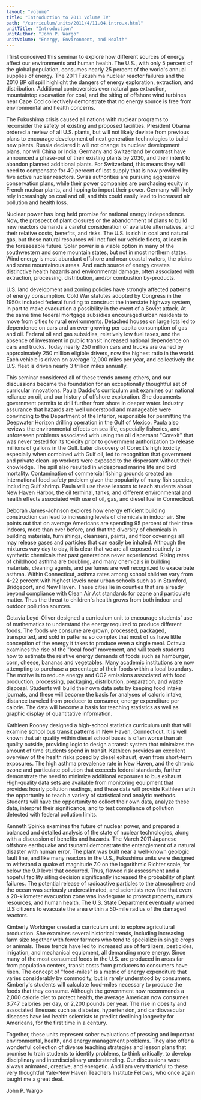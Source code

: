 ```yaml
---
layout: "volume"
title: "Introduction to 2011 Volume IV"
path: "/curriculum/units/2011/4/11.04.intro.x.html"
unitTitle: "Introduction"
unitAuthor: "John P. Wargo"
unitVolume: "Energy, Environment, and Health"
---
```

<body>
 <p>
  I first conceived this seminar to explore how different sources of energy affect our environments and human health. The U.S., with only 5 percent of the global population, consumes nearly 25 percent of the world's annual supplies of energy. The 2011 Fukushima nuclear reactor failures and the 2010 BP oil spill highlight the dangers of energy exploration, extraction, and distribution. Additional controversies over natural gas extraction, mountaintop excavation for coal, and the siting of offshore wind turbines near Cape Cod collectively demonstrate that no energy source is free from environmental and health concerns.
 </p>
<p>
  The Fukushima crisis caused all nations with nuclear programs to reconsider the safety of existing and proposed facilities. President Obama ordered a review of all U.S. plants, but will not likely deviate from previous plans to encourage development of next generation technologies to build new plants. Russia declared it will not change its nuclear development plans, nor will China or India. Germany and Switzerland by contrast have announced a phase-out of their existing plants by 2030, and their intent to abandon planned additional plants. For Switzerland, this means they will need to compensate for 40 percent of lost supply that is now provided by five active nuclear reactors. Swiss authorities are pursuing aggressive conservation plans, while their power companies are purchasing equity in French nuclear plants, and hoping to import their power. Germany will likely rely increasingly on coal and oil, and this could easily lead to increased air pollution and health loss.
 </p>
<p>
  Nuclear power has long held promise for national energy independence. Now, the prospect of plant closures or the abandonment of plans to build new reactors demands a careful consideration of available alternatives, and their relative costs, benefits, and risks. The U.S. is rich in coal and natural gas, but these natural resources will not fuel our vehicle fleets, at least in the foreseeable future. Solar power is a viable option in many of the southwestern and some mountain states, but not in most northern states. Wind energy is most abundant offshore and near coastal waters, the plains and some mountainous areas. And each source of energy creates distinctive health hazards and environmental damage, often associated with extraction, processing, distribution, and/or combustion by-products.
 </p>
<p>
  U.S. land development and zoning policies have strongly affected patterns of energy consumption. Cold War statutes adopted by Congress in the 1950s included federal funding to construct the interstate highway system, in part to make evacuation a possibility in the event of a Soviet attack. At the same time federal mortgage subsidies encouraged urban residents to move from cities to rural environments. Detached houses on large lots led to dependence on cars and an ever-growing per capita consumption of gas and oil. Federal oil and gas subsidies, relatively low fuel taxes, and the absence of investment in public transit increased national dependence on cars and trucks. Today nearly 250 million cars and trucks are owned by approximately 250 million eligible drivers, now the highest ratio in the world. Each vehicle is driven on average 12,000 miles per year, and collectively the U.S. fleet is driven nearly 3 trillion miles annually.
 </p>
<p>
  This seminar considered all of these trends among others, and our discussions became the foundation for an exceptionally thoughtful set of curricular innovations. Paula Daddio's curriculum unit examines our national reliance on oil, and our history of offshore exploration. She documents government permits to drill further from shore in deeper water. Industry assurance that hazards are well understood and manageable were convincing to the Department of the Interior, responsible for permitting the Deepwater Horizon drilling operation in the Gulf of Mexico. Paula also reviews the environmental effects on sea life, especially fisheries, and unforeseen problems associated with using the oil dispersant "Corexit" that was never tested for its toxicity prior to government authorization to release millions of gallons in the Gulf. Later discovery of Corexit's high toxicity, especially when combined with Gulf oil, led to recognition that government and private clean-up workers were exposed to the dispersant without their knowledge. The spill also resulted in widespread marine life and bird mortality. Contamination of commercial fishing grounds created an international food safety problem given the popularity of many fish species, including Gulf shrimp. Paula will use these lessons to teach students about New Haven Harbor, the oil terminal, tanks, and different environmental and health effects associated with use of oil, gas, and diesel fuel in Connecticut.
 </p>
<p>
  Deborah James-Johnson explores how energy efficient building construction can lead to increasing levels of chemicals in indoor air. She points out that on average Americans are spending 95 percent of their time indoors, more than ever before, and that the diversity of chemicals in building materials, furnishings, cleansers, paints, and floor coverings all may release gases and particles that can easily be inhaled. Although the mixtures vary day to day, it is clear that we are all exposed routinely to synthetic chemicals that past generations never experienced. Rising rates of childhood asthma are troubling, and many chemicals in building materials, cleaning agents, and perfumes are well recognized to exacerbate asthma. Within Connecticut, asthma rates among school children vary from 4-22 percent with highest levels near urban schools such as in Stamford, Bridgeport, and New Haven. These cities lie in counties that are already beyond compliance with Clean Air Act standards for ozone and particulate matter. Thus the threat to children's health grows from both indoor and outdoor pollution sources.
 </p>
<p>
  Octavia Loyd-Oliver designed a curriculum unit to encourage students' use of mathematics to understand the energy required to produce different foods. The foods we consume are grown, processed, packaged, transported, and sold in patterns so complex that most of us have little conception of the energy it takes to produce even a single meal. Octavia examines the rise of the "local food" movement, and will teach students how to estimate the relative energy demands of foods such as hamburger, corn, cheese, bananas and vegetables. Many academic institutions are now attempting to purchase a percentage of their foods within a local boundary. The motive is to reduce energy and CO2 emissions associated with food production, processing, packaging, distribution, preparation, and waste disposal. Students will build their own data sets by keeping food intake journals, and these will become the basis for analyses of caloric intake, distance traveled from producer to consumer, energy expenditure per calorie. The data will become a basis for teaching statistics as well as graphic display of quantitative information.
 </p>
<p>
  Kathleen Rooney designed a high-school statistics curriculum unit that will examine school bus transit patterns in New Haven, Connecticut. It is well known that air quality within diesel school buses is often worse than air quality outside, providing logic to design a transit system that minimizes the amount of time students spend in transit. Kathleen provides an excellent overview of the health risks posed by diesel exhaust, even from short-term exposures. The high asthma prevalence rate in New Haven, and the chronic ozone and particulate pollution that exceeds federal standards, further demonstrate the need to minimize additional exposures to bus exhaust. High-quality data sets are available from monitoring equipment that provides hourly pollution readings, and these data will provide Kathleen with the opportunity to teach a variety of statistical and analytic methods. Students will have the opportunity to collect their own data, analyze these data, interpret their significance, and to test compliance of pollution detected with federal pollution limits.
 </p>
<p>
  Kenneth Spinka examines the future of nuclear power, and prepared a balanced and detailed analysis of the state of nuclear technologies, along with a discussion of benefits and hazards. The March 2011 Japanese offshore earthquake and tsunami demonstrate the entanglement of a natural disaster with human error. The plant was built near a well-known geologic fault line, and like many reactors in the U.S., Fukushima units were designed to withstand a quake of magnitude 7.0 on the logarithmic Richter scale, far below the 9.0 level that occurred. Thus, flawed risk assessment and a hopeful facility siting decision significantly increased the probability of plant failures. The potential release of radioactive particles to the atmosphere and the ocean was seriously underestimated, and scientists now find that even a 20-kilometer evacuation zone was inadequate to protect property, natural resources, and human health. The U.S. State Department eventually warned U.S citizens to evacuate the area within a 50-mile radius of the damaged reactors.
 </p>
<p>
  Kimberly Workinger created a curriculum unit to explore agricultural production. She examines several historical trends, including increasing farm size together with fewer farmers who tend to specialize in single crops or animals. These trends have led to increased use of fertilizers, pesticides, irrigation, and mechanical equipment, all demanding more energy. Since many of the most consumed foods in the U.S. are produced in areas far from population centers, transit costs from producers to consumers have risen. The concept of "food-miles" is a metric of energy expenditure that varies considerably by commodity, but is rarely understood by consumers. Kimberly's students will calculate food-miles necessary to produce the foods that they consume. Although the government now recommends a 2,000 calorie diet to protect health, the average American now consumes 3,747 calories per day, or 2,200 pounds per year. The rise in obesity and associated illnesses such as diabetes, hypertension, and cardiovascular diseases have led health scientists to predict declining longevity for Americans, for the first time in a century.
 </p>
<p>
  Together, these units represent sober evaluations of pressing and important environmental, health, and energy management problems. They also offer a wonderful collection of diverse teaching strategies and lesson plans that promise to train students to identify problems, to think critically, to develop disciplinary and interdisciplinary understanding. Our discussions were always animated, creative, and energetic. And I am very thankful to these very thoughtful Yale-New Haven Teachers Institute Fellows, who once again taught me a great deal.
 </p>
<p>
  John P. Wargo
 </p>


</body>